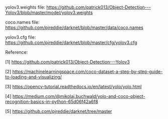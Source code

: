 yolov3.weights file: https://github.com/patrick013/Object-Detection---Yolov3/blob/master/model/yolov3.weights

coco.names file: https://github.com/pjreddie/darknet/blob/master/data/coco.names

yolov3.cfg file: https://github.com/pjreddie/darknet/blob/master/cfg/yolov3.cfg 




Reference: 


[1] https://github.com/patrick013/Object-Detection---Yolov3

[2] https://machinelearningspace.com/coco-dataset-a-step-by-step-guide-to-loading-and-visualizing/

[3] https://opencv-tutorial.readthedocs.io/en/latest/yolo/yolo.html

[4] https://medium.com/@mikolaj.buchwald/yolo-and-coco-object-recognition-basics-in-python-65d06f42a6f8

[5] https://github.com/pjreddie/darknet/tree/master

